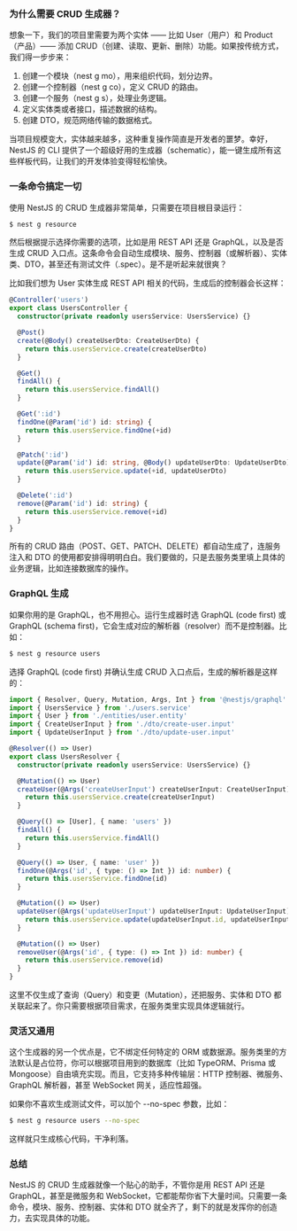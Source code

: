 ### 为什么需要 CRUD 生成器？

想象一下，我们的项目里需要为两个实体 —— 比如 User（用户）和 Product（产品）—— 添加 CRUD（创建、读取、更新、删除）功能。如果按传统方式，我们得一步步来：

1. 创建一个模块（nest g mo），用来组织代码，划分边界。
2. 创建一个控制器（nest g co），定义 CRUD 的路由。
3. 创建一个服务（nest g s），处理业务逻辑。
4. 定义实体类或者接口，描述数据的结构。
5. 创建 DTO，规范网络传输的数据格式。

当项目规模变大，实体越来越多，这种重复操作简直是开发者的噩梦。幸好，NestJS 的 CLI 提供了一个超级好用的生成器（schematic），能一键生成所有这些样板代码，让我们的开发体验变得轻松愉快。



### 一条命令搞定一切

使用 NestJS 的 CRUD 生成器非常简单，只需要在项目根目录运行：

```bash
$ nest g resource
```

然后根据提示选择你需要的选项，比如是用 REST API 还是 GraphQL，以及是否生成 CRUD 入口点。这条命令会自动生成模块、服务、控制器（或解析器）、实体类、DTO，甚至还有测试文件（.spec）。是不是听起来就很爽？

比如我们想为 User 实体生成 REST API 相关的代码，生成后的控制器会长这样：

```ts
@Controller('users')
export class UsersController {
  constructor(private readonly usersService: UsersService) {}

  @Post()
  create(@Body() createUserDto: CreateUserDto) {
    return this.usersService.create(createUserDto)
  }

  @Get()
  findAll() {
    return this.usersService.findAll()
  }

  @Get(':id')
  findOne(@Param('id') id: string) {
    return this.usersService.findOne(+id)
  }

  @Patch(':id')
  update(@Param('id') id: string, @Body() updateUserDto: UpdateUserDto) {
    return this.usersService.update(+id, updateUserDto)
  }

  @Delete(':id')
  remove(@Param('id') id: string) {
    return this.usersService.remove(+id)
  }
}
```

所有的 CRUD 路由（POST、GET、PATCH、DELETE）都自动生成了，连服务注入和 DTO 的使用都安排得明明白白。我们要做的，只是去服务类里填上具体的业务逻辑，比如连接数据库的操作。



### GraphQL 生成

如果你用的是 GraphQL，也不用担心。运行生成器时选 GraphQL (code first) 或 GraphQL (schema first)，它会生成对应的解析器（resolver）而不是控制器。比如：

```bash
$ nest g resource users
```

选择 GraphQL (code first) 并确认生成 CRUD 入口点后，生成的解析器是这样的：

```ts
import { Resolver, Query, Mutation, Args, Int } from '@nestjs/graphql'
import { UsersService } from './users.service'
import { User } from './entities/user.entity'
import { CreateUserInput } from './dto/create-user.input'
import { UpdateUserInput } from './dto/update-user.input'

@Resolver(() => User)
export class UsersResolver {
  constructor(private readonly usersService: UsersService) {}

  @Mutation(() => User)
  createUser(@Args('createUserInput') createUserInput: CreateUserInput) {
    return this.usersService.create(createUserInput)
  }

  @Query(() => [User], { name: 'users' })
  findAll() {
    return this.usersService.findAll()
  }

  @Query(() => User, { name: 'user' })
  findOne(@Args('id', { type: () => Int }) id: number) {
    return this.usersService.findOne(id)
  }

  @Mutation(() => User)
  updateUser(@Args('updateUserInput') updateUserInput: UpdateUserInput) {
    return this.usersService.update(updateUserInput.id, updateUserInput)
  }

  @Mutation(() => User)
  removeUser(@Args('id', { type: () => Int }) id: number) {
    return this.usersService.remove(id)
  }
}
```

这里不仅生成了查询（Query）和变更（Mutation），还把服务、实体和 DTO 都关联起来了。你只需要根据项目需求，在服务类里实现具体逻辑就行。



### 灵活又通用

这个生成器的另一个优点是，它不绑定任何特定的 ORM 或数据源。服务类里的方法默认是占位符，你可以根据项目用到的数据库（比如 TypeORM、Prisma 或 Mongoose）自由填充实现。而且，它支持多种传输层：HTTP 控制器、微服务、GraphQL 解析器，甚至 WebSocket 网关，适应性超强。

如果你不喜欢生成测试文件，可以加个 --no-spec 参数，比如：

```bash
$ nest g resource users --no-spec
```

这样就只生成核心代码，干净利落。



### 总结

NestJS 的 CRUD 生成器就像一个贴心的助手，不管你是用 REST API 还是 GraphQL，甚至是微服务和 WebSocket，它都能帮你省下大量时间。只需要一条命令，模块、服务、控制器、实体和 DTO 就全齐了，剩下的就是发挥你的创造力，去实现具体的功能。